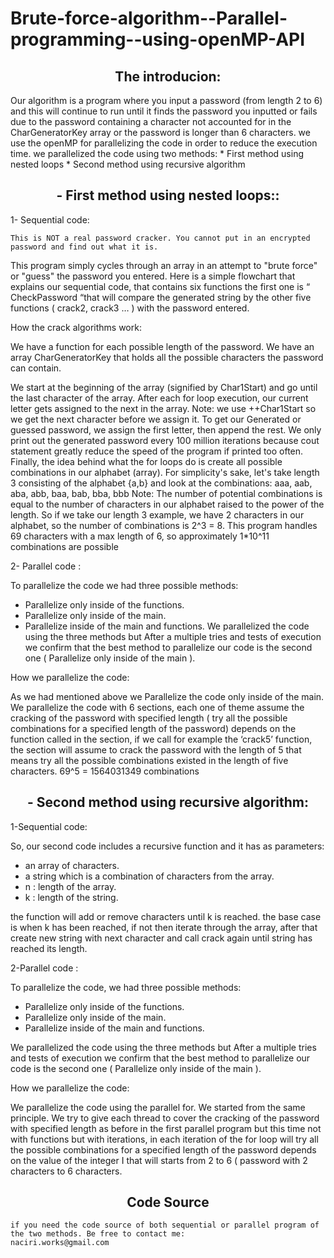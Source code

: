 # Brute-force-algorithm--Parallel-programming--using-openMP-API
<h2 align="center">The introducion:</h2>
Our algorithm is a program where you input a password (from length 2 to 6) and this will 
continue to run until it finds the password you inputted or fails due to the password 
containing a character not accounted for in the CharGeneratorKey array or the 
password is longer than 6 characters. we use the openMP for parallelizing the code in order to reduce the execution time.
we parallelized the code using two methods:
 * First method using nested loops
 * Second method using recursive algorithm
 <h2 align="center"> - First method using nested loops::</h2>
 
   1- Sequential code:
    
    This is NOT a real password cracker. You cannot put in an encrypted password and find out what it is.
This program simply cycles through an array in an attempt to "brute force" or "guess" 
the password you entered.
Here is a simple flowchart that explains our sequential code, that contains six 
functions the first one is “ CheckPassword “that will compare the generated string by
the other five functions ( crack2, crack3 … ) with the password entered.

How the crack algorithms work:

We have a function for each possible length of the password. We have an array 
CharGeneratorKey that holds all the possible characters the password can contain.

We start at the beginning of the array (signified by Char1Start) and go until the last 
character of the array. After each for loop execution, our current letter gets assigned 
to the next in the array.
Note: we use ++Char1Start so we get the next character before we assign it.
To get our Generated or guessed password, we assign the first letter, then append 
the rest. We only print out the generated password every 100 million iterations 
because cout statement greatly reduce the speed of the program if printed too often.
Finally, the idea behind what the for loops do is create all possible combinations in 
our alphabet (array). For simplicity's sake, let's take length 3 consisting of the 
alphabet {a,b} and look at the combinations: aaa, aab, aba, abb, baa, bab, bba, bbb
Note: The number of potential combinations is equal to the number of characters in 
our alphabet raised to the power of the length. 
So if we take our length 3 example, we have 2 characters in our alphabet, so the 
number of combinations is 2^3 = 8. 
This program handles 69 characters with a max length of 6, so approximately
1*10^11 combinations are possible

 2- Parallel code :
 
To parallelize the code we had three possible methods:

 * Parallelize only inside of the functions.
 * Parallelize only inside of the main.
 * Parallelize inside of the main and functions.
We parallelized the code using the three methods but After a multiple tries and tests
of execution we confirm that the best method to parallelize our code is the second 
one ( Parallelize only inside of the main ).

How we parallelize the code:

As we had mentioned above we Parallelize the code only inside of the main.
We parallelize the code with 6 sections, each one of theme assume the cracking of
the password with specified length ( try all the possible combinations for a specified 
length of the password) depends on the function called in the section, if we call for 
example the ‘crack5’ function, the section will assume to crack the password with the 
length of 5 that means try all the possible combinations existed in the length of five
characters. 69^5 = 1564031349 combinations

 <h2 align="center"> - Second method using recursive algorithm:</h2>

  1-Sequential code:

So, our second code includes a recursive function and it has as parameters:

 * an array of characters.
 * a string which is a combination of characters from the array.
 * n : length of the array.
 * k : length of the string. 
 
the function will add or remove characters until k is reached. the base case is when k 
has been reached, if not then iterate through the array, after that create new string 
with next character and call crack again until string has reached its length.

  2-Parallel code :
  
To parallelize the code, we had three possible methods:

 * Parallelize only inside of the functions.
 * Parallelize only inside of the main.
 * Parallelize inside of the main and functions.

We parallelized the code using the three methods but After a multiple tries and tests 
of execution we confirm that the best method to parallelize our code is the second 
one ( Parallelize only inside of the main ).

How we parallelize the code:

We parallelize the code using the parallel for. We started from the same principle.
We try to give each thread to cover the cracking of the password with specified 
length as before in the first parallel program but this time not with functions but with 
iterations, in each iteration of the for loop will try all the possible combinations for a 
specified length of the password depends on the value of the integer I that will starts 
from 2 to 6 ( password with 2 characters to 6 characters.

<h2 align="center">Code Source</h2>

    if you need the code source of both sequential or parallel program of the two methods. Be free to contact me:
    naciri.works@gmail.com



